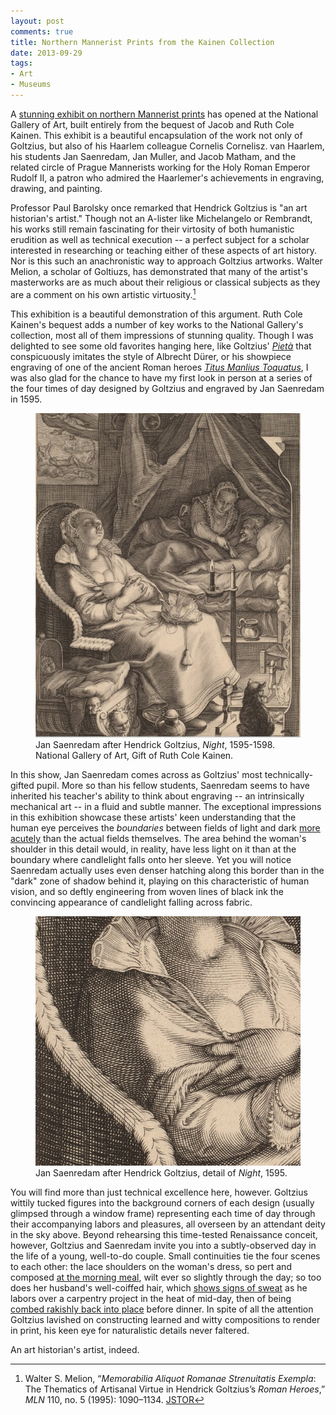 ```yaml
---
layout: post
comments: true
title: Northern Mannerist Prints from the Kainen Collection
date: 2013-09-29
tags:
- Art
- Museums
---
```


A [stunning exhibit on northern Mannerist prints](http://www.nga.gov/content/ngaweb/exhibitions/2013/kainen-northern-mannerist.html) has opened at the National Gallery of Art, built entirely from the bequest of Jacob and Ruth Cole Kainen. This exhibit is a beautiful encapsulation of the work not only of Goltzius, but also of his Haarlem colleague Cornelis Cornelisz. van Haarlem, his students Jan Saenredam, Jan Muller, and Jacob Matham, and the related circle of Prague Mannerists working for the Holy Roman Emperor Rudolf II, a patron who admired the Haarlemer's achievements in engraving, drawing, and painting.

Professor Paul Barolsky once remarked that Hendrick Goltzius is "an art historian's artist." Though not an A-lister like Michelangelo or Rembrandt, his works still remain fascinating for their virtosity of both humanistic erudition as well as technical execution -- a perfect subject for a scholar interested in researching or teaching either of these aspects of art history. Nor is this such an anachronistic way to approach Goltzius artworks. Walter Melion, a scholar of Goltiuzs, has demonstrated that many of the artist's masterworks are as much about their religious or classical subjects as they are a comment on his own artistic virtuosity.[^1]

[^1]: Walter S. Melion, “*Memorabilia Aliquot Romanae Strenuitatis Exempla*: The Thematics of Artisanal Virtue in Hendrick Goltzius’s *Roman Heroes*,” *MLN* 110, no. 5 (1995): 1090–1134. [JSTOR](http://www.jstor.org/stable/3251392)

This exhibition is a beautiful demonstration of this argument. Ruth Cole Kainen's bequest adds a number of key works to the National Gallery's collection, most all of them impressions of stunning quality. Though I was delighted to see some old favorites hanging here, like Goltzius' [*Pietà*](http://www.nga.gov/content/ngaweb/Collection/art-object-page.107572.html) that conspicuously imitates the style of Albrecht Dürer, or his showpiece engraving of one of the ancient Roman heroes [*Titus Manlius Toquatus*](http://www.nga.gov/content/ngaweb/Collection/art-object-page.153979.html), I was also glad for the chance to have my first look in person at a series of the four times of day designed by Goltzius and engraved by Jan Saenredam in 1595.

<figure>
<a href="http://www.nga.gov/content/ngaweb/Collection/art-object-page.154310.html"><img src="/assets/images-display/saenredam_night.png" /></a>
<figcaption>Jan Saenredam after Hendrick Goltzius, <em>Night</em>, 1595-1598. National Gallery of Art, Gift of Ruth Cole Kainen.</figcaption>
</figure>

In this show, Jan Saenredam comes across as Goltzius' most technically-gifted pupil. More so than his fellow students, Saenredam seems to have inherited his teacher's ability to think about engraving -- an intrinsically mechanical art -- in a fluid and subtle manner. The exceptional impressions in this exhibition showcase these artists' keen understanding that the human eye perceives the *boundaries* between fields of light and dark [more acutely](http://youtu.be/338GgSbZUYU?t=10m34s) than the actual fields themselves. The area behind the woman's shoulder in this detail would, in reality, have less light on it than at the boundary where candlelight falls onto her sleeve. Yet you will notice Saenredam actually uses even denser hatching along this border than in the "dark" zone of shadow behind it, playing on this characteristic of human vision, and so deftly engineering from woven lines of black ink the convincing appearance of candlelight falling across fabric.


<figure>
<a href="http://www.nga.gov/content/ngaweb/Collection/art-object-page.154310.html"><img src="/assets/images-display/saenredam_night_detail.png" /></a>
<figcaption>Jan Saenredam after Hendrick Goltzius, detail of <em>Night</em>, 1595.</figcaption>
</figure>



You will find more than just technical excellence here, however. Goltzius wittily tucked figures into the background corners of each design (usually glimpsed through a window frame) representing each time of day through their accompanying labors and pleasures, all overseen by an attendant deity in the sky above. Beyond rehearsing this time-tested Renaissance conceit, however, Goltzius and Saenredam invite you into a subtly-observed day in the life of a young, well-to-do couple. Small continuities tie the four scenes to each other: the lace shoulders on the woman's dress, so pert and composed [at the morning meal](http://www.nga.gov/content/ngaweb/Collection/art-object-page.154020.html), wilt ever so slightly through the day; so too does her husband's well-coiffed hair, which [shows signs of sweat](http://www.nga.gov/content/ngaweb/Collection/art-object-page.154021.html) as he labors over a carpentry project in the heat of mid-day, then of being [combed rakishly back into place](http://www.nga.gov/content/ngaweb/Collection/art-object-page.154309.html) before dinner. In spite of all the attention Goltzius lavished on constructing learned and witty compositions to render in print, his keen eye for naturalistic details never faltered.

An art historian's artist, indeed.


